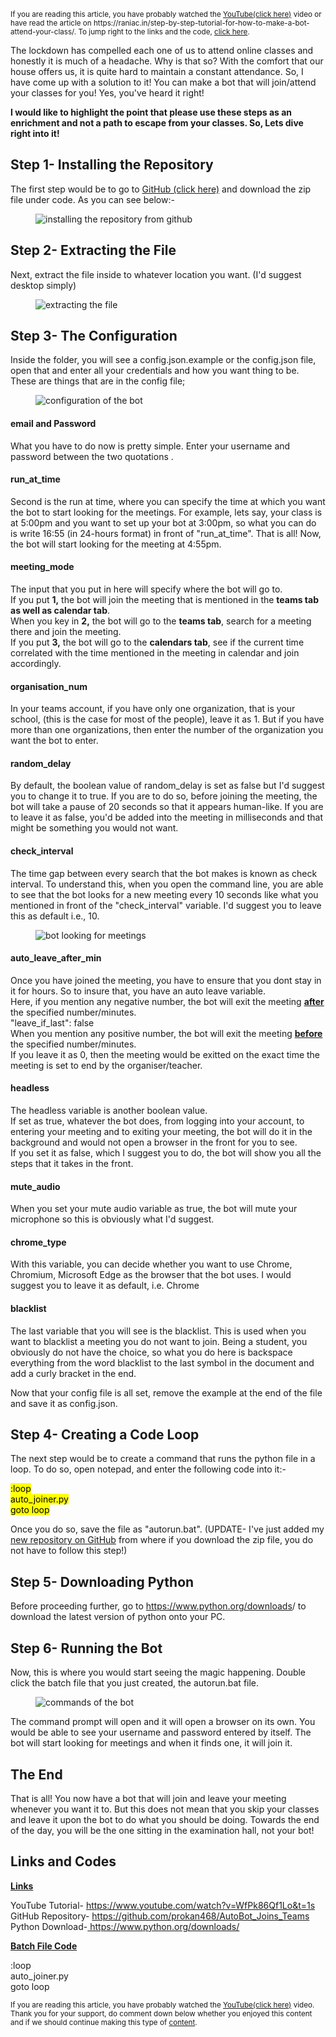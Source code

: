 <!-- wp:paragraph -->
<p><sub>If you are reading this article, you have probably watched the <a href="https://www.youtube.com/watch?v=WfPk86Qf1Lo&amp;t=1s" target="_blank" rel="noreferrer noopener">YouTube(click here)</a> video or have read the article on https://raniac.in/step-by-step-tutorial-for-how-to-make-a-bot-attend-your-class/. To jump right to the links and the code, <a href="#links-and-codes">click here</a>.</sub></p>
<!-- /wp:paragraph -->

<!-- wp:paragraph -->
<p>The lockdown has compelled each one of us to attend online classes and honestly it is much of a headache. Why is that so? With the comfort that our house offers us, it is quite hard to maintain a constant attendance. So, I have come up with a solution to it! You can make a bot that will join/attend your classes for you! Yes, you've heard it right! </p>
<!-- /wp:paragraph -->

<!-- wp:paragraph -->
<p><strong>I would like to highlight the point that please use these steps as an enrichment and not a path to escape from your classes. So, Lets dive right into it!</strong></p>
<!-- /wp:paragraph -->

<!-- wp:heading -->
<h2>Step 1- Installing the Repository</h2>
<!-- /wp:heading -->

<!-- wp:paragraph -->
<p>The first step would be to go to <a href="https://github.com/prokan468/AutoBot_Joins_Teams/" target="_blank" rel="noreferrer noopener">GitHub (click here)</a> and download the zip file under code. As you can see below:-</p>
<!-- /wp:paragraph -->

<!-- wp:image {"id":1837,"sizeSlug":"large","linkDestination":"none"} -->
<figure class="wp-block-image size-large"><img src="https://raniac.in/wp-content/uploads/2020/12/TobiasPankner_Teams-Auto-Joiner_-Python-script-to-automatically-join-Microsoft-Teams-meetings.-Google-Chrome-09-12-2020-00_00_13-1024x522.png" alt="installing the repository from github" class="wp-image-1837"/></figure>
<!-- /wp:image -->

<!-- wp:heading -->
<h2>Step 2- Extracting the File</h2>
<!-- /wp:heading -->

<!-- wp:paragraph -->
<p>Next, extract the file inside to whatever location you want. (I'd suggest desktop simply)</p>
<!-- /wp:paragraph -->

<!-- wp:image {"id":1835,"sizeSlug":"large","linkDestination":"none"} -->
<figure class="wp-block-image size-large"><img src="https://raniac.in/wp-content/uploads/2020/12/Screenshot-2020-12-08-235943-1024x546.png" alt="extracting the file" class="wp-image-1835"/></figure>
<!-- /wp:image -->

<!-- wp:heading -->
<h2>Step 3- The Configuration</h2>
<!-- /wp:heading -->

<!-- wp:paragraph -->
<p>Inside the folder, you will see a config.json.example or the config.json file, open that and enter all your credentials and how you want thing to be. These are things that are in the config file;</p>
<!-- /wp:paragraph -->

<!-- wp:image {"id":1839,"sizeSlug":"large","linkDestination":"none"} -->
<figure class="wp-block-image size-large"><img src="https://raniac.in/wp-content/uploads/2020/12/config.json-Notepad-09-12-2020-00_04_49-1024x513.png" alt="configuration of the bot" class="wp-image-1839"/></figure>
<!-- /wp:image -->

<!-- wp:heading {"level":4} -->
<h4>email and Password</h4>
<!-- /wp:heading -->

<!-- wp:paragraph -->
<p>What you have to do now is pretty simple. Enter your username and password between the two quotations .</p>
<!-- /wp:paragraph -->

<!-- wp:heading {"level":4} -->
<h4>run_at_time</h4>
<!-- /wp:heading -->

<!-- wp:paragraph -->
<p>Second is the run at time, where you can specify the time at which you want the bot to start looking for the meetings. For example, lets say, your class is at 5:00pm and you want to set up your bot at 3:00pm, so what you can do is write 16:55 (in 24-hours format) in front of "run_at_time". That is all! Now, the bot will start looking for the meeting at 4:55pm.</p>
<!-- /wp:paragraph -->

<!-- wp:heading {"level":4} -->
<h4>meeting_mode</h4>
<!-- /wp:heading -->

<!-- wp:paragraph -->
<p>The input that you put in here will specify where the bot will go to. <br>If you put <strong>1,</strong> the bot will join the meeting that is mentioned in the <strong>teams tab as well as calendar tab</strong>.<br>When you key in <strong>2,</strong> the bot will go to the <strong>teams tab</strong>, search for a meeting there and join the meeting.<br>If you put <strong>3,</strong> the bot will go to the <strong>calendars tab</strong>, see if the current time correlated with the time mentioned in the meeting in calendar and join accordingly.</p>
<!-- /wp:paragraph -->

<!-- wp:heading {"level":4} -->
<h4>organisation_num</h4>
<!-- /wp:heading -->

<!-- wp:paragraph -->
<p>In your teams account, if you have only one organization, that is your school, (this is the case for most of the people), leave it as 1. But if you have more than one organizations, then enter the number of the organization you want the bot to enter.</p>
<!-- /wp:paragraph -->

<!-- wp:heading {"level":4} -->
<h4>random_delay</h4>
<!-- /wp:heading -->

<!-- wp:paragraph -->
<p>By default, the boolean value of random_delay is set as false but I'd suggest you to change it to true. If you are to do so, before joining the meeting, the bot will take a pause of 20 seconds so that it appears human-like. If you are to leave it as false, you'd be added into the meeting in milliseconds and that might be something you would not want.</p>
<!-- /wp:paragraph -->

<!-- wp:heading {"level":4} -->
<h4>check_interval</h4>
<!-- /wp:heading -->

<!-- wp:paragraph -->
<p>The time gap between every search that the bot makes is known as check interval. To understand this, when you open the command line, you are able to see that the bot looks for a new meeting every 10 seconds like what you mentioned in front of the "check_interval" variable. I'd suggest you to leave this as default i.e., 10.</p>
<!-- /wp:paragraph -->

<!-- wp:image {"id":1852,"sizeSlug":"large","linkDestination":"none"} -->
<figure class="wp-block-image size-large"><img src="https://raniac.in/wp-content/uploads/2020/12/Films-TV-09-12-2020-01_04_51-1024x576.png" alt="bot looking for meetings" class="wp-image-1852"/></figure>
<!-- /wp:image -->

<!-- wp:heading {"level":4} -->
<h4>auto_leave_after_min</h4>
<!-- /wp:heading -->

<!-- wp:paragraph -->
<p>Once you have joined the meeting, you have to ensure that you dont stay in it for hours. So to insure that, you have an auto leave variable. <br>Here, if you mention any negative number, the bot will exit the meeting <strong><span style="text-decoration: underline;">after</span></strong> the specified number/minutes. <br>"leave_if_last": false<br>When you mention any positive number, the bot will exit the meeting <strong><span style="text-decoration: underline;">before</span></strong> the specified number/minutes.<br>If you leave it as 0, then the meeting would be exitted on the exact time the meeting is set to end by the organiser/teacher.</p>
<!-- /wp:paragraph -->

<!-- wp:heading {"level":4} -->
<h4>headless</h4>
<!-- /wp:heading -->

<!-- wp:paragraph -->
<p>The headless variable is another boolean value. <br>If set as true, whatever the bot does, from logging into your account, to entering your meeting and to exiting your meeting, the bot will do it in the background and would not open a browser in the front for you to see.<br>If you set it as false, which I suggest you to do, the bot will show you all the steps that it takes in the front.</p>
<!-- /wp:paragraph -->

<!-- wp:heading {"level":4} -->
<h4>mute_audio</h4>
<!-- /wp:heading -->

<!-- wp:paragraph -->
<p>When you set your mute audio variable as true, the bot will mute your microphone so this is obviously what I'd suggest.</p>
<!-- /wp:paragraph -->

<!-- wp:heading {"level":4} -->
<h4>chrome_type</h4>
<!-- /wp:heading -->

<!-- wp:paragraph -->
<p>With this variable, you can decide whether you want to use Chrome, Chromium, Microsoft Edge as the browser that the bot uses. I would suggest you to leave it as default, i.e. Chrome</p>
<!-- /wp:paragraph -->

<!-- wp:heading {"level":4} -->
<h4>blacklist</h4>
<!-- /wp:heading -->

<!-- wp:paragraph -->
<p>The last variable that you will see is the blacklist. This is used when you want to blacklist a meeting you do not want to join. Being a student, you obviously do not have the choice, so what you do here is backspace everything from the word blacklist to the last symbol in the document and add a curly bracket in the end.</p>
<!-- /wp:paragraph -->

<!-- wp:paragraph -->
<p>Now that your config file is all set, remove the example at the end of the file and save it as config.json.</p>
<!-- /wp:paragraph -->

<!-- wp:heading -->
<h2>Step 4- Creating a Code Loop</h2>
<!-- /wp:heading -->

<!-- wp:paragraph -->
<p>The next step would be to create a command that runs the python file in a loop. To do so, open notepad, and enter the following code into it:-</p>
<!-- /wp:paragraph -->

<!-- wp:coblocks/highlight -->
<p class="wp-block-coblocks-highlight"><mark class="wp-block-coblocks-highlight__content">:loop<br>auto_joiner.py<br>goto loop</mark></p>
<!-- /wp:coblocks/highlight -->

<!-- wp:paragraph -->
<p>Once you do so, save the file as "autorun.bat". (UPDATE- I've just added my <a href="https://github.com/prokan468/AutoBot_Joins_Teams" target="_blank" rel="noreferrer noopener">new repository on GitHub</a> from where if you download the zip file, you do not have to follow this step!)</p>
<!-- /wp:paragraph -->

<!-- wp:heading -->
<h2>Step 5- Downloading Python</h2>
<!-- /wp:heading -->

<!-- wp:paragraph -->
<p>Before proceeding further, go to <a href="https://www.python.org/downloads" target="_blank" rel="noreferrer noopener">https://www.python.org/downloads</a>/ to download the latest version of python onto your PC.</p>
<!-- /wp:paragraph -->

<!-- wp:heading -->
<h2>Step 6- Running the Bot</h2>
<!-- /wp:heading -->

<!-- wp:paragraph -->
<p>Now, this is where you would start seeing the magic happening. Double click the batch file that you just created, the autorun.bat file. </p>
<!-- /wp:paragraph -->

<!-- wp:image {"id":1855,"sizeSlug":"large","linkDestination":"none"} -->
<figure class="wp-block-image size-large"><img src="https://raniac.in/wp-content/uploads/2020/12/Screenshot-2020-12-09-011226-1024x543.png" alt="commands of the bot" class="wp-image-1855"/></figure>
<!-- /wp:image -->

<!-- wp:paragraph -->
<p>The command prompt will open and it will open a browser on its own. You would be able to see your username and password entered by itself. The bot will start looking for meetings and when it finds one, it will join it.</p>
<!-- /wp:paragraph -->

<!-- wp:heading -->
<h2>The End</h2>
<!-- /wp:heading -->

<!-- wp:paragraph -->
<p>That is all! You now have a bot that will join and leave your meeting whenever you want it to. But this does not mean that you skip your classes and leave it upon the bot to do what you should be doing. Towards the end of the day, you will be the one sitting in the examination hall, not your bot!</p>
<!-- /wp:paragraph -->

<!-- wp:heading -->
<h2 id="links-and-codes">Links and Codes</h2>
<!-- /wp:heading -->

<!-- wp:coblocks/alert -->
<div class="wp-block-coblocks-alert"><p class="wp-block-coblocks-alert__title"><strong><span style="text-decoration: underline;">Links</span></strong></p><p class="wp-block-coblocks-alert__text">YouTube Tutorial- <a href="https://www.youtube.com/watch?v=WfPk86Qf1Lo&amp;t=1s" target="_blank" rel="noreferrer noopener">https://www.youtube.com/watch?v=WfPk86Qf1Lo&amp;t=1s</a><br>GitHub Repository- <a href="https://github.com/prokan468/AutoBot_Joins_Teams" target="_blank" rel="noreferrer noopener">https://github.com/prokan468/AutoBot_Joins_Teams<br></a>Python Download-<a href="https://www.python.org/downloads/" target="_blank" rel="noreferrer noopener"> https://www.python.org/downloads/</a></p></div>
<!-- /wp:coblocks/alert -->

<!-- wp:coblocks/alert -->
<div class="wp-block-coblocks-alert"><p class="wp-block-coblocks-alert__title"><strong><span style="text-decoration: underline;">Batch File Code</span></strong></p><p class="wp-block-coblocks-alert__text">:loop<br>auto_joiner.py<br>goto loop</p></div>
<!-- /wp:coblocks/alert -->

<!-- wp:paragraph -->
<p><sub>If you are reading this article, you have probably watched the <a href="https://www.youtube.com/watch?v=WfPk86Qf1Lo&amp;t=1s" target="_blank" rel="noreferrer noopener">YouTube(click here)</a> video. Thank you for your support, do comment down below whether you enjoyed this content and if we should continue making this type of <a href="https://raniac.in/?p=1829">content</a>.</sub></p>
<!-- /wp:paragraph -->
